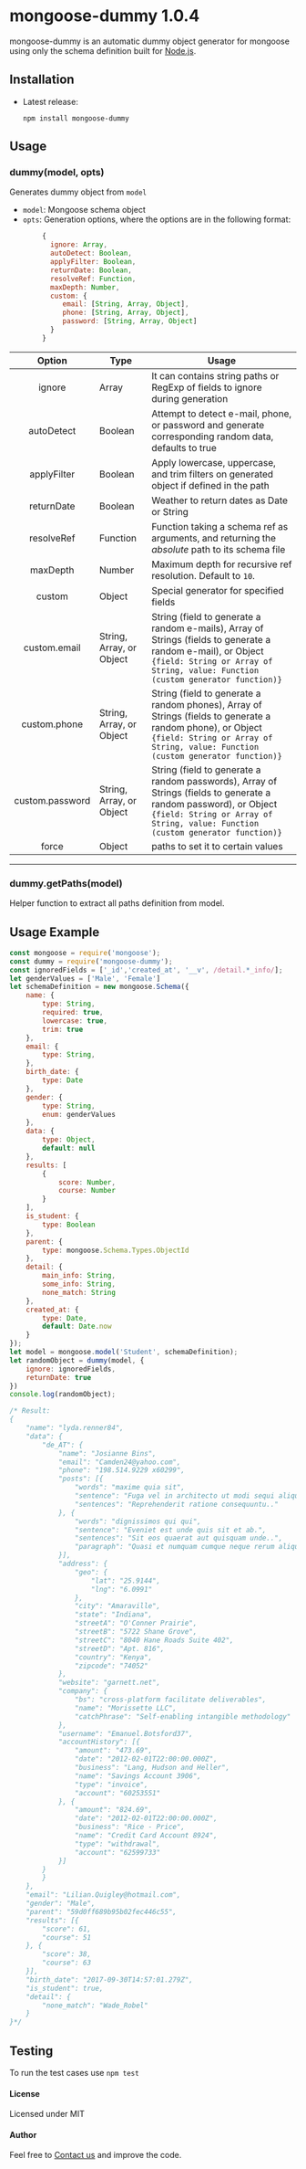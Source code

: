 # mongoose-dummy 1.0.4


mongoose-dummy is an automatic dummy object generator for mongoose using only the schema definition built for [Node.js](http://nodejs.org).

## Installation

  - Latest release:

        npm install mongoose-dummy

## Usage
### dummy(model, opts)
Generates dummy object from `model`
- `model`: Mongoose schema object
- `opts`: Generation options, where the options are in the following format:
```js
        {
          ignore: Array,
          autoDetect: Boolean,
          applyFilter: Boolean,
          returnDate: Boolean,
          resolveRef: Function,
          maxDepth: Number,
          custom: {
             email: [String, Array, Object],
             phone: [String, Array, Object],
             password: [String, Array, Object]
          }
        }
```
| Option | Type | Usage |
| :------: | ------ | ------ |
| ignore | Array | It can contains string paths or RegExp of fields to ignore during generation |
| autoDetect | Boolean | Attempt to detect e-mail, phone, or password and generate corresponding random data, defaults to true |
| applyFilter | Boolean | Apply lowercase, uppercase, and trim filters on generated object if defined in the path |
| returnDate | Boolean | Weather to return dates as Date or String |
| resolveRef | Function | Function taking a schema ref as arguments, and returning the *absolute* path to its schema file |
| maxDepth | Number | Maximum depth for recursive ref resolution. Default to `10`. |
| custom | Object | Special generator for specified fields |
| custom.email | String, Array, or Object | String (field to generate a random e-mails), Array of Strings (fields to generate a random e-mail), or Object `{field: String or Array of String, value: Function (custom generator function)}`
| custom.phone | String, Array, or Object | String (field to generate a random phones), Array of Strings (fields to generate a random phone), or Object `{field: String or Array of String, value: Function (custom generator function)}`
| custom.password | String, Array, or Object | String (field to generate a random passwords), Array of Strings (fields to generate a random password), or Object `{field: String or Array of String, value: Function (custom generator function)}`
| force | Object | paths to set it to certain values |
----------

### dummy.getPaths(model)
Helper function to extract all paths definition from model.
## Usage Example
```js
const mongoose = require('mongoose');
const dummy = require('mongoose-dummy');
const ignoredFields = ['_id','created_at', '__v', /detail.*_info/];
let genderValues = ['Male', 'Female']
let schemaDefinition = new mongoose.Schema({
    name: {
        type: String,
        required: true,
        lowercase: true,
        trim: true
    },
    email: {
        type: String,
    },
    birth_date: {
        type: Date
    },
    gender: {
        type: String,
        enum: genderValues
    },
    data: {
        type: Object,
        default: null
    },
    results: [
        {
            score: Number,
            course: Number
        }
    ],
    is_student: {
        type: Boolean
    },
    parent: {
        type: mongoose.Schema.Types.ObjectId
    },
    detail: {
        main_info: String,
        some_info: String,
        none_match: String
    },
    created_at: {
        type: Date,
        default: Date.now
    }
});
let model = mongoose.model('Student', schemaDefinition);
let randomObject = dummy(model, {
    ignore: ignoredFields,
    returnDate: true
})
console.log(randomObject);

/* Result:
{
    "name": "lyda.renner84",
    "data": {
        "de_AT": {
            "name": "Josianne Bins",
            "email": "Camden24@yahoo.com",
            "phone": "198.514.9229 x60299",
            "posts": [{
                "words": "maxime quia sit",
                "sentence": "Fuga vel in architecto ut modi sequi aliquam debitis.",
                "sentences": "Reprehenderit ratione consequuntu.."
            }, {
                "words": "dignissimos qui qui",
                "sentence": "Eveniet est unde quis sit et ab.",
                "sentences": "Sit eos quaerat aut quisquam unde..",
                "paragraph": "Quasi et numquam cumque neque rerum aliquam ullam.."
            }],
            "address": {
                "geo": {
                    "lat": "25.9144",
                    "lng": "6.0991"
                },
                "city": "Amaraville",
                "state": "Indiana",
                "streetA": "O'Conner Prairie",
                "streetB": "5722 Shane Grove",
                "streetC": "8040 Hane Roads Suite 402",
                "streetD": "Apt. 816",
                "country": "Kenya",
                "zipcode": "74052"
            },
            "website": "garnett.net",
            "company": {
                "bs": "cross-platform facilitate deliverables",
                "name": "Morissette LLC",
                "catchPhrase": "Self-enabling intangible methodology"
            },
            "username": "Emanuel.Botsford37",
            "accountHistory": [{
                "amount": "473.69",
                "date": "2012-02-01T22:00:00.000Z",
                "business": "Lang, Hudson and Heller",
                "name": "Savings Account 3906",
                "type": "invoice",
                "account": "60253551"
            }, {
                "amount": "824.69",
                "date": "2012-02-01T22:00:00.000Z",
                "business": "Rice - Price",
                "name": "Credit Card Account 8924",
                "type": "withdrawal",
                "account": "62599733"
            }]
        }
        }
    },
    "email": "Lilian.Quigley@hotmail.com",
    "gender": "Male",
    "parent": "59d0ff689b95b02fec446c55",
    "results": [{
        "score": 61,
        "course": 51
    }, {
        "score": 38,
        "course": 63
    }],
    "birth_date": "2017-09-30T14:57:01.279Z",
    "is_student": true,
    "detail": {
        "none_match": "Wade_Robel"
    }
}*/
```
## Testing
To run the test cases use `npm test`

#### License
Licensed under MIT

#### Author
Feel free to [Contact us](mailto:info@thed.io) and improve the code.
